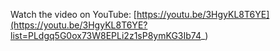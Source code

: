 Watch the video on YouTube: [https://youtu.be/3HgyKL8T6YE](https://youtu.be/3HgyKL8T6YE?list=PLdgq5G0ox73W8EPLi2z1sP8ymKG3Ib74_)
